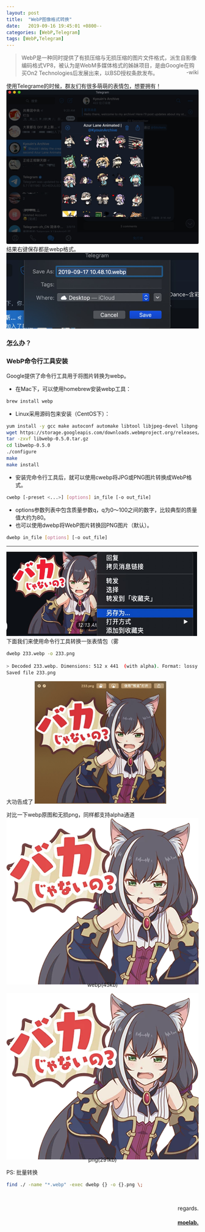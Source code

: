 ```yaml
---
layout: post
title:  "WebP图像格式转换"
date:   2019-09-16 19:45:01 +0800--
categories: [WebP,Telegram]
tags: [WebP,Telegram]  
---
```


>WebP是一种同时提供了有损压缩与无损压缩的图片文件格式，派生自影像编码格式VP8，被认为是WebM多媒体格式的姊妹项目，是由Google在购买On2 Technologies后发展出来，以BSD授权条款发布。<span style="float:right;"> -wiki </span>

使用Telegrame的时候，群友们有很多萌萌的表情包，想要拥有！<br>
![avatar](https://raw.githubusercontent.com/mtora/image_bed/master/2019-09/Jietu20190917-104436.jpg)
<br>
结果右键保存都是webp格式。<br>
![avatar](https://raw.githubusercontent.com/mtora/image_bed/master/2019-09/Jietu20190917-104831.jpg)

### 怎么办？
### WebP命令行工具安装
Google提供了命令行工具用于将图片转换为webp。
- 在Mac下，可以使用homebrew安装webp工具：

```bash
brew install webp
```

- Linux采用源码包来安装（CentOS下）：

```bash
yum install -y gcc make autoconf automake libtool libjpeg-devel libpng-devel# 安装编译器以及依赖包
wget https://storage.googleapis.com/downloads.webmproject.org/releases/webp/libwebp-0.5.0.tar.gz
tar -zxvf libwebp-0.5.0.tar.gz
cd libwebp-0.5.0
./configure
make
make install
```

- 安装完命令行工具后，就可以使用cwebp将JPG或PNG图片转换成WebP格式。

```bash
cwebp [-preset <...>] [options] in_file [-o out_file]
```

- options参数列表中包含质量参数q，q为0～100之间的数字，比较典型的质量值大约为80。
- 也可以使用dwebp将WebP图片转换回PNG图片（默认）。

```bash
dwebp in_file [options] [-o out_file]
```

************

<img width="500" height="220" src="https://raw.githubusercontent.com/mtora/image_bed/master/2019-09/Jietu20190917-111134.jpg"/>
下面我们来使用命令行工具转换一张表情包（雾

```bash
dwebp 233.webp -o 233.png

> Decoded 233.webp. Dimensions: 512 x 441  (with alpha). Format: lossy. Now saving...
Saved file 233.png
```
大功告成了
<img width="345" height="320" src="https://raw.githubusercontent.com/mtora/image_bed/master/2019-09/Jietu20190917-111629.jpg"/>

对比一下webp原图和无损png，同样都支持alpha通道
<img src="https://raw.githubusercontent.com/Mtora/image_bed/master/2019-09/233.webp"/>
<center style="margin-top:-25px;">webp(45kb)</center>

![avatar](https://raw.githubusercontent.com/Mtora/image_bed/master/2019-09/233.png)
<center style="margin-top:-25px;">png(291kb)</center>

PS: 批量转换

```bash
find ./ -name "*.webp" -exec dwebp {} -o {}.png \;
```


<br>
<p  align="right">regards.</p>
<h4 align="right">
    <a href="https://moelab.net/">
        moelab.
    </a>
</h4>

